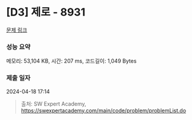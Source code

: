 # [D3] 제로 - 8931 

[문제 링크](https://swexpertacademy.com/main/code/problem/problemDetail.do?contestProbId=AW5jBWLq7jwDFATQ) 

### 성능 요약

메모리: 53,104 KB, 시간: 207 ms, 코드길이: 1,049 Bytes

### 제출 일자

2024-04-18 17:14



> 출처: SW Expert Academy, https://swexpertacademy.com/main/code/problem/problemList.do